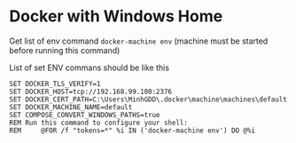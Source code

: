 # Docker with Windows Home


Get list of env command `docker-machine env` (machine must be started before running this command)

List of set ENV commans should be like this

```
SET DOCKER_TLS_VERIFY=1
SET DOCKER_HOST=tcp://192.168.99.100:2376
SET DOCKER_CERT_PATH=C:\Users\MinhGDD\.docker\machine\machines\default
SET DOCKER_MACHINE_NAME=default
SET COMPOSE_CONVERT_WINDOWS_PATHS=true
REM Run this command to configure your shell:
REM     @FOR /f "tokens=*" %i IN ('docker-machine env') DO @%i
```